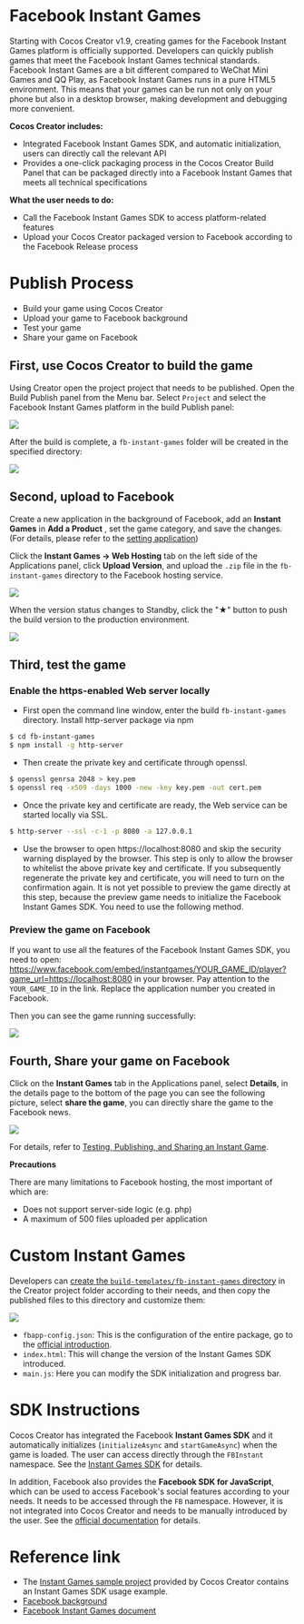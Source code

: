 # Facebook Instant Games 

Starting with Cocos Creator v1.9, creating games for the Facebook Instant Games platform is officially supported. Developers can quickly publish games that meet the Facebook Instant Games technical standards. Facebook Instant Games are a bit different compared to WeChat Mini Games and QQ Play, as Facebook Instant Games runs in a pure HTML5 environment. This means that your games can be run not only on your phone but also in a desktop browser, making development and debugging more convenient.

**Cocos Creator includes:**

- Integrated Facebook Instant Games SDK, and automatic initialization, users can directly call the relevant API
- Provides a one-click packaging process in the Cocos Creator Build Panel that can be packaged directly into a Facebook Instant Games that meets all technical specifications

**What the user needs to do:**

- Call the Facebook Instant Games SDK to access platform-related features
- Upload your Cocos Creator packaged version to Facebook according to the Facebook Release process

# Publish Process

- Build your game using Cocos Creator
- Upload your game to Facebook background
- Test your game
- Share your game on Facebook

## First, use Cocos Creator to build the game

Using Creator open the project project that needs to be published. Open the Build Publish panel from the Menu bar. Select `Project` and select the Facebook Instant Games platform in the build Publish panel:

![](./publish-fb-instant-games/build.png)

After the build is complete, a `fb-instant-games` folder will be created in the specified directory:

![](./publish-fb-instant-games/package.png)

## Second, upload to Facebook

Create a new application in the background of Facebook, add an **Instant Games** in **Add a Product** , set the game category, and save the changes. (For details, please refer to the [setting application](https://developers.facebook.com/docs/games/instant-games/getting-started/quickstart?locale=en_US#app-setup))

Click the **Instant Games -> Web Hosting** tab on the left side of the Applications panel, click **Upload Version**, and upload the `.zip` file in the `fb-instant-games` directory to the Facebook hosting service.

![](./publish-fb-instant-games/upload.png)

When the version status changes to Standby, click the "★" button to push the build version to the production environment.

![](./publish-fb-instant-games/push.png)

## Third, test the game

### Enable the https-enabled Web server locally

- First open the command line window, enter the build `fb-instant-games` directory. Install http-server package via npm

```bash
$ cd fb-instant-games
$ npm install -g http-server
```

- Then create the private key and certificate through openssl.

```bash
$ openssl genrsa 2048 > key.pem
$ openssl req -x509 -days 1000 -new -key key.pem -out cert.pem
```

- Once the private key and certificate are ready, the Web service can be started locally via SSL.

```bash
$ http-server --ssl -c-1 -p 8080 -a 127.0.0.1
```

- Use the browser to open https://localhost:8080 and skip the security warning displayed by the browser. This step is only to allow the browser to whitelist the above private key and certificate. If you subsequently regenerate the private key and certificate, you will need to turn on the confirmation again. It is not yet possible to preview the game directly at this step, because the preview game needs to initialize the Facebook Instant Games SDK. You need to use the following method.

### Preview the game on Facebook

If you want to use all the features of the Facebook Instant Games SDK, you need to open:
https://www.facebook.com/embed/instantgames/YOUR_GAME_ID/player?game_url=https://localhost:8080 in your browser. Pay attention to the `YOUR_GAME_ID` in the link. Replace the application number you created in Facebook.

Then you can see the game running successfully:

![](./publish-fb-instant-games/game.png)

## Fourth, Share your game on Facebook

Click on the **Instant Games** tab in the Applications panel, select **Details**, in the details page to the bottom of the page you can see the following picture, select **share the game**, you can directly share the game to the Facebook news.

![](./publish-fb-instant-games/share.png)

For details, refer to [Testing, Publishing, and Sharing an Instant Game](https://developers.facebook.com/docs/games/instant-games/test-publish-share?locale=EN).

**Precautions**

There are many limitations to Facebook hosting, the most important of which are:

- Does not support server-side logic (e.g. php)
- A maximum of 500 files uploaded per application

# Custom Instant Games

Developers can [create the `build-templates/fb-instant-games` directory](custom-project-build-template.md) in the Creator project folder according to their needs, and then copy the published files to this directory and customize them:

![](./publish-fb-instant-games/file.png)

 - `fbapp-config.json`: This is the configuration of the entire package, go to the [official introduction](https://developers.facebook.com/docs/games/instant-games/bundle-config).
 - `index.html`: This will change the version of the Instant Games SDK introduced.
 - `main.js`: Here you can modify the SDK initialization and progress bar.

# SDK Instructions

Cocos Creator has integrated the Facebook **Instant Games SDK** and it automatically initializes (`initializeAsync` and `startGameAsync`) when the game is loaded. The user can access directly through the `FBInstant` namespace. See the [Instant Games SDK](https://developers.facebook.com/docs/games/instant-games/sdk) for details.

In addition, Facebook also provides the **Facebook SDK for JavaScript**, which can be used to access Facebook's social features according to your needs. It needs to be accessed through the `FB` namespace. However, it is not integrated into Cocos Creator and needs to be manually introduced by the user. See the [official documentation](https://developers.facebook.com/docs/javascript) for details.

# Reference link

- The [Instant Games sample project](https://github.com/cocos-creator/demo-instant-games) provided by Cocos Creator contains an Instant Games SDK usage example.
- [Facebook background](https://developers.facebook.com/)
- [Facebook Instant Games document](https://developers.facebook.com/docs/games/instant-games?locale=en_US)
